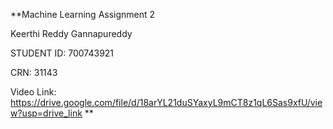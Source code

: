 **Machine Learning Assignment 2

Keerthi Reddy Gannapureddy

STUDENT ID: 700743921

CRN: 31143

Video Link: https://drive.google.com/file/d/18arYL21duSYaxyL9mCT8z1qL6Sas9xfU/view?usp=drive_link **
